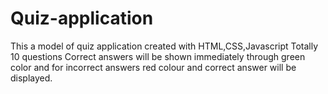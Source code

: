 # Quiz-application
This a model of quiz application created with HTML,CSS,Javascript
Totally 10 questions
Correct answers will be shown immediately through green color and for incorrect answers red colour and correct answer will be displayed.
